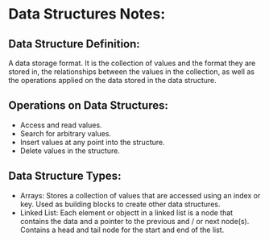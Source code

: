 # Data Structures Notes:

## Data Structure Definition:
A data storage format.
It is the collection of values and the format they are stored in, the relationships between the values in the collection, as well as the operations applied on the data stored in the data structure.

## Operations on Data Structures:
- Access and read values.
- Search for arbitrary values.
- Insert values at any point into the structure.
- Delete values in the structure.

## Data Structure Types:
- Arrays: Stores a collection of values that are accessed using an index or key. Used as building blocks to create other data structures.
- Linked List: Each element or objectt in a linked list is a node that contains the data and a pointer to the previous and / or next node(s). Contains a head and tail node for the start and end of the list.
